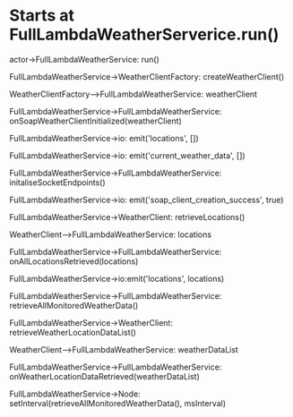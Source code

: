 # Starts at FullLambdaWeatherServerice.run()

actor->FullLambdaWeatherService: run()

FullLambdaWeatherService->WeatherClientFactory: createWeatherClient()

WeatherClientFactory-->FullLambdaWeatherService: weatherClient

FullLambdaWeatherService->FullLambdaWeatherService: onSoapWeatherClientInitialized(weatherClient)

FullLambdaWeatherService->io: emit('locations', [])

FullLambdaWeatherService->io: emit('current_weather_data', [])

FullLambdaWeatherService->FullLambdaWeatherService: initaliseSocketEndpoints()

FullLambdaWeatherService->io: emit('soap_client_creation_success', true)

FullLambdaWeatherService->WeatherClient: retrieveLocations()

WeatherClient-->FullLambdaWeatherService: locations

FullLambdaWeatherService->FullLambdaWeatherService: onAllLocationsRetrieved(locations)

FullLambdaWeatherService->io:emit('locations', locations)

FullLambdaWeatherService->FullLambdaWeatherService: retrieveAllMonitoredWeatherData()

FullLambdaWeatherService->WeatherClient: retrieveWeatherLocationDataList()

WeatherClient-->FullLambdaWeatherService: weatherDataList

FullLambdaWeatherService->FullLambdaWeatherService: onWeatherLocationDataRetrieved(weatherDataList)

FullLambdaWeatherService->Node: setInterval(retrieveAllMonitoredWeatherData(), msInterval)

